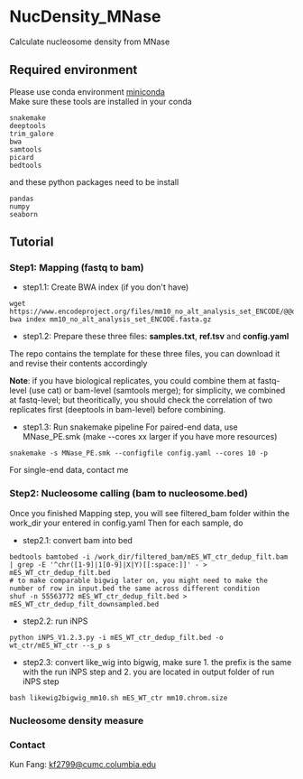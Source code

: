 # NucDensity_MNase
Calculate nucleosome density from MNase

## Required environment
Please use conda environment [miniconda](https://www.anaconda.com/docs/getting-started/miniconda/main)  
Make sure these tools are installed in your conda
```
snakemake
deeptools
trim_galore
bwa
samtools
picard
bedtools
```
and these python packages need to be install
```
pandas
numpy
seaborn
```

## Tutorial
### Step1: Mapping (fastq to bam)
* step1.1: Create BWA index (if you don't have)
```
wget https://www.encodeproject.org/files/mm10_no_alt_analysis_set_ENCODE/@@download/mm10_no_alt_analysis_set_ENCODE.fasta.gz
bwa index mm10_no_alt_analysis_set_ENCODE.fasta.gz
```
* step1.2: Prepare these three files: **samples.txt**, **ref.tsv** and **config.yaml**  

The repo contains the template for these three files, you can download it and revise their contents accordingly  

**Note**: if you have biological replicates, you could combine them at fastq-level (use cat) or bam-level (samtools merge); for simplicity, we combined at fastq-level; but theoritically, you should check the correlation of two replicates first (deeptools in bam-level) before combining.

* step1.3: Run snakemake pipeline
For paired-end data, use MNase_PE.smk (make --cores xx larger if you have more resources)
```
snakemake -s MNase_PE.smk --configfile config.yaml --cores 10 -p
```
For single-end data, contact me

### Step2: Nucleosome calling (bam to nucleosome.bed)
Once you finished Mapping step, you will see filtered_bam folder within the work_dir your entered in config.yaml
Then for each sample, do
* step2.1: convert bam into bed
```
bedtools bamtobed -i /work_dir/filtered_bam/mES_WT_ctr_dedup_filt.bam | grep -E '^chr([1-9]|1[0-9]|X|Y)[[:space:]]' - > mES_WT_ctr_dedup_filt.bed
# to make comparable bigwig later on, you might need to make the number of row in input.bed the same across different condition
shuf -n 55563772 mES_WT_ctr_dedup_filt.bed > mES_WT_ctr_dedup_filt_downsampled.bed
```
* step2.2: run iNPS
```
python iNPS_V1.2.3.py -i mES_WT_ctr_dedup_filt.bed -o wt_ctr/mES_WT_ctr --s_p s
```
* step2.3: convert like_wig into bigwig, make sure 1. the prefix is the same with the run iNPS step and 2. you are located in output folder of run iNPS step
```
bash likewig2bigwig_mm10.sh mES_WT_ctr mm10.chrom.size
```

### Nucleosome density measure


### Contact
Kun Fang: kf2799@cumc.columbia.edu
